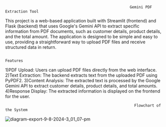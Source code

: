                                                             Gemini PDF Extraction Tool
This project is a web-based application built with Streamlit (frontend) and Flask (backend) that uses Google's Gemini API to extract specific information from PDF documents, such as customer details, product details, and the total amount. The application is designed to be simple and easy to use, providing a straightforward way to upload PDF files and receive structured data in return.

                                                                   Features
1)PDF Upload: Users can upload PDF files directly from the web interface.
2)Text Extraction: The backend extracts text from the uploaded PDF using PyPDF2.
3)Content Analysis: The extracted text is processed by the Google Gemini API to extract customer details, product details, and total amounts.
4)Response Display: The extracted information is displayed on the frontend for the user.
                                                
                                                
                                                
                                                                
                                                              Flowchart of the System
![diagram-export-9-8-2024-3_01_07-pm](https://github.com/user-attachments/assets/30a9aa14-08dc-4e52-b9d6-d6f5c7e986ef)
